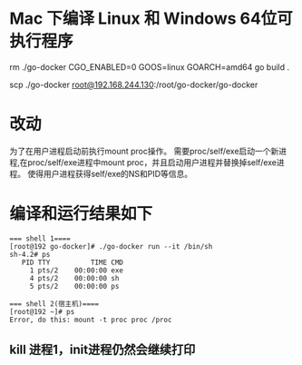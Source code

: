 # Mac 下编译 Linux 和 Windows 64位可执行程序

rm ./go-docker
CGO_ENABLED=0 GOOS=linux GOARCH=amd64 go build .

scp ./go-docker root@192.168.244.130:/root/go-docker/go-docker


# 改动
为了在用户进程启动前执行mount proc操作。
需要proc/self/exe启动一个新进程,在proc/self/exe进程中mount proc，并且启动用户进程并替换掉self/exe进程。
使得用户进程获得self/exe的NS和PID等信息。

# 编译和运行结果如下
```
=== shell 1====
[root@192 go-docker]# ./go-docker run --it /bin/sh
sh-4.2# ps
   PID TTY          TIME CMD
     1 pts/2    00:00:00 exe
     4 pts/2    00:00:00 sh
     5 pts/2    00:00:00 ps
     
=== shell 2(宿主机)====
[root@192 ~]# ps
Error, do this: mount -t proc proc /proc    
```

## kill 进程1，init进程仍然会继续打印

